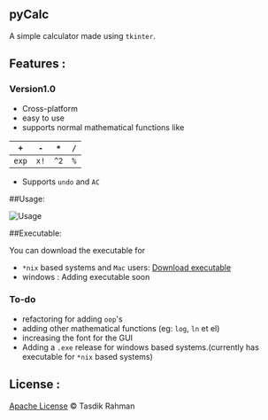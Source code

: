 ## pyCalc

A simple calculator made using `tkinter`. 

## Features : 

### Version1.0

* Cross-platform
* easy to use
* supports normal mathematical functions like 

| `+`   | `-`  | `*`  | `/`  |
|:-:|---|---|---|
| `exp`  |  `x!` | `^2`  |  `%` |

* Supports `undo` and `AC`

##Usage:

![Usage](https://raw.githubusercontent.com/prodicus/pyCalc/master/pyCalc_usage.gif)

##Executable:

You can download the executable for 

* `*nix` based systems and `Mac` users: [Download executable](https://github.com/prodicus/pyCalc/blob/master/dist/pyCalc?raw=true)
* windows : Adding executable soon

### To-do

* refactoring for adding `oop`'s 
* adding other mathematical functions (eg: `log`, `ln` et el)
* increasing the font for the GUI
* Adding a `.exe` release for windows based systems.(currently has executable for `*nix` based systems)

## License :

[Apache License](https://github.com/prodicus/pyCalc/blob/master/LICENSE) &copy; Tasdik Rahman
